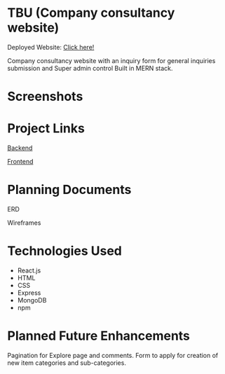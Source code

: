 
# TBU (Company consultancy website)

Deployed Website: [Click here!](https://tbu-frontend-72a2be8159d3.herokuapp.com/)

Company consultancy website with an inquiry form for general inquiries submission and Super admin control
Built in MERN stack.

# Screenshots

# Project Links
[Backend](https://github.com/MaryamAli21/TBU-.git)

[Frontend](https://github.com/MaryamAli21/TBU-front-end-.git)

# Planning Documents

ERD

Wireframes

# Technologies Used
* React.js
* HTML
* CSS
* Express
* MongoDB
* npm

# Planned Future Enhancements
Pagination for Explore page and comments.
Form to apply for creation of new item categories and sub-categories.
